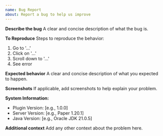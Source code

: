 ```yaml
---
name: Bug Report
about: Report a bug to help us improve
---
```


<!-- Please refer to our [Bug Reporting Guide](https://github.com/mazeymoos0022/EstrocordPlugin/CONTRIBUTING.md) before submitting an issue. -->

**Describe the bug**
A clear and concise description of what the bug is.

**To Reproduce**
Steps to reproduce the behavior:
1. Go to '...'
2. Click on '...'
3. Scroll down to '...'
4. See error

**Expected behavior**
A clear and concise description of what you expected to happen.

**Screenshots**
If applicable, add screenshots to help explain your problem.

**System Information:**
- Plugin Version: [e.g., 1.0.0]
- Server Version: [e.g., Paper 1.20.1]
- Java Version: [e.g., Oracle JDK 21.0.5]

**Additional context**
Add any other context about the problem here.